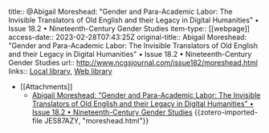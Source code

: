 title:: @Abigail Moreshead: "Gender and Para-Academic Labor: The Invisible Translators of Old English and their Legacy in Digital Humanities" • Issue 18.2 • Nineteenth-Century Gender Studies
item-type:: [[webpage]]
access-date:: 2023-02-28T07:43:25Z
original-title:: Abigail Moreshead: "Gender and Para-Academic Labor: The Invisible Translators of Old English and their Legacy in Digital Humanities" • Issue 18.2 • Nineteenth-Century Gender Studies
url:: http://www.ncgsjournal.com/issue182/moreshead.html
links:: [Local library](zotero://select/groups/2386895/items/BN53MMFM), [Web library](https://www.zotero.org/groups/2386895/items/BN53MMFM)

- [[Attachments]]
	- [Abigail Moreshead: "Gender and Para-Academic Labor: The Invisible Translators of Old English and their Legacy in Digital Humanities" • Issue 18.2 • Nineteenth-Century Gender Studies](http://www.ncgsjournal.com/issue182/moreshead.html) {{zotero-imported-file JES87AZY, "moreshead.html"}}